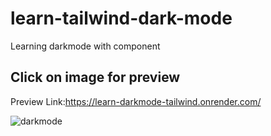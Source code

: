 # learn-tailwind-dark-mode

Learning darkmode with component

## Click on image for preview

Preview Link:https://learn-darkmode-tailwind.onrender.com/

![darkmode](https://user-images.githubusercontent.com/110589548/221954097-d53d6e8e-b24b-4954-880a-21380d50fbc6.png)
